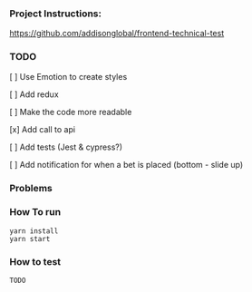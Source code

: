 ### Project Instructions:

https://github.com/addisonglobal/frontend-technical-test

### TODO

[ ] Use Emotion to create styles

[ ] Add redux

[ ] Make the code more readable

[x] Add call to api

[ ] Add tests (Jest & cypress?)

[ ] Add notification for when a bet is placed (bottom - slide up)

### Problems

### How To run

```
yarn install
yarn start
```

### How to test

```
TODO
```
